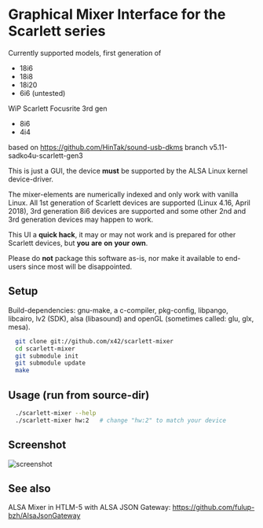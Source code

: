 Graphical Mixer Interface for the Scarlett series
=================================================

Currently supported models, first generation of
- 18i6
- 18i8
- 18i20
- 6i6 (untested)

WiP Scarlett Focusrite 3rd gen
- 8i6
- 4i4

based on https://github.com/HinTak/sound-usb-dkms branch v5.11-sadko4u-scarlett-gen3

This is just a GUI, the device **must** be supported by the ALSA Linux kernel device-driver.

The mixer-elements are numerically indexed and only work with vanilla Linux.
All 1st generation of Scarlett devices are supported (Linux 4.16, April 2018), 3rd generation 8i6 devices are supported and some other 2nd and 3rd generation devices may happen to work.

This UI a **quick hack**, it may or may not work and is prepared for other Scarlett devices, but **you** **are** **on** **your** **own**.

Please do **not** package this software as-is, nor make it available to end-users since most will be disappointed.

Setup
-----

Build-dependencies: gnu-make, a c-compiler, pkg-config, libpango, libcairo,
lv2 (SDK), alsa (libasound) and openGL (sometimes called: glu, glx, mesa).

```bash
  git clone git://github.com/x42/scarlett-mixer
  cd scarlett-mixer
  git submodule init
  git submodule update
  make
```

Usage (run from source-dir)
---------------------------

```bash
  ./scarlett-mixer --help
  ./scarlett-mixer hw:2   # change "hw:2" to match your device
```

Screenshot
----------

![screenshot](https://raw.github.com/x42/scarlett-mixer/master/scarlett-mixer-gui.png "Scarlett 18i6 Mixer")

See also
--------

ALSA Mixer in HTLM-5 with ALSA JSON Gateway: https://github.com/fulup-bzh/AlsaJsonGateway
